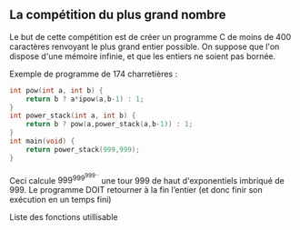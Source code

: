 ## La compétition du plus grand nombre

Le but de cette compétition est de créer un programme C de moins de 400 caractères renvoyant le plus grand entier possible. On suppose que l'on dispose d'une mémoire infinie, et que les entiers ne soient pas bornée.

Exemple de programme de 174 charretières :
```c
int pow(int a, int b) {
	return b ? a*ipow(a,b-1) : 1;
}
int power_stack(int a, int b) {
	return b ? pow(a,power_stack(a,b-1)) : 1;
}
int main(void) {
	return power_stack(999,999);
}
```
Ceci calcule $999^{999^{999^{...}}}$ une tour 999 de haut d'exponentiels imbriqué de $999$.
Le programme DOIT retourner à la fin l’entier (et donc finir son exécution en un temps fini)

Liste des fonctions utillisable
<!--stackedit_data:
eyJoaXN0b3J5IjpbLTExODkzNTk2NiwxNTgxMTA3MjI3XX0=
-->